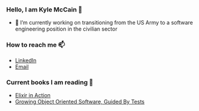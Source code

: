 ### Hello, I am Kyle McCain 👋

<!--
**Drbaltar/Drbaltar** is a ✨ _special_ ✨ repository because its `README.md` (this file) appears on your GitHub profile.
- 👯 I’m looking to collaborate on ...
- 🤔 I’m looking for help with ...
- 💬 Ask me about ...
- 😄 Pronouns: ...
- ⚡ Fun fact: ...
-->

- 🔭 I’m currently working on transitioning from the US Army to a software engineering position in the civilian sector 


### How to reach me 📫
- [LinkedIn](https://www.linkedin.com/in/kyle-mccain/)
- [Email](chiefmccain85@gmail.com)

### Current books I am reading 🌱
- [Elixir in Action](https://www.amazon.com/Elixir-Action-Third-Sa%C5%A1a-Juric/dp/1633438511/ref=sr_1_1?dib=eyJ2IjoiMSJ9.0oJejZOi_qzePigjni82KC_AHNNYjnuRu3wyNGptb5I5fCVCCF1I_Fx9ibfiU0B4XAAIpKQSc-vB9fAqZni97yK66yvhqvM_CHNAg_mz8APk9keER0UhnX8aKJ9GO8_-ox9cYhKfHIycfwS2Z0VxrEZSeFutE6EcH3dmTwKzoiaT4b1v4_YJ6OydO634Vwc-vLQvfZmZy8V9IO7tCCek8xTzw15cjdiBO7PjwGl_Ia4.oqom2ki-HPabgPmOhCXHlsgz9scwBFMQrv6EaiI7-qE&dib_tag=se&keywords=elixir+in+action&qid=1736192983&sr=8-1)
- [Growing Object Oriented Software, Guided By Tests](https://www.amazon.com/Growing-Object-Oriented-Software-Guided-Tests/dp/0321503627/ref=sr_1_1?crid=2UT77CI6LDBPC&dib=eyJ2IjoiMSJ9.xGy74C99uUsScy_oXwxzUSwQT6Nzdxxk1BfYXJY7FLNMutQPTKz_RswwHeEayvWKhm25JeLxQm6P-iZLuUuD5A.zIRbO3tdjfNP4A_569QamThfsgnM3iJEOYYSEbLZIks&dib_tag=se&keywords=growing+object-oriented+software%2C+guided+by+tests&qid=1736193043&sprefix=growing+object%2Caps%2C115&sr=8-1)
